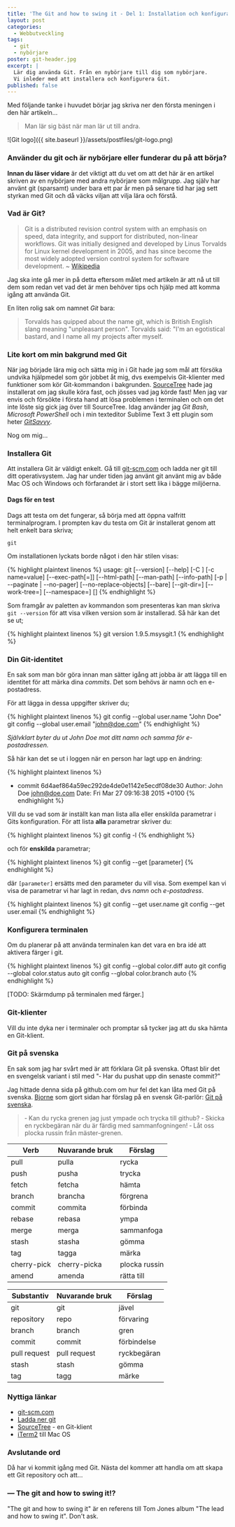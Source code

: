 ```yaml
---
title: 'The Git and how to swing it - Del 1: Installation och konfiguration'
layout: post
categories:
  - Webbutveckling
tags:
  - git
  - nybörjare
poster: git-header.jpg
excerpt: |
  Lär dig använda Git. Från en nybörjare till dig som nybörjare.
  Vi inleder med att installera och konfigurera Git.
published: false
---
```

Med följande tanke i huvudet börjar jag skriva ner den första meningen i den här artikeln...

> Man lär sig bäst när man lär ut till andra.

<!--more-->

![Git logo]({{ site.baseurl }}/assets/postfiles/git-logo.png)

### Använder du git och är nybörjare eller funderar du på att börja?
__Innan du läser vidare__ är det viktigt att du vet om att det här är en artikel skriven av en nybörjare med andra nybörjare som målgrupp.
Jag själv har använt git (sparsamt) under bara ett par år men på senare tid har jag sett styrkan med Git och då väcks viljan att vilja lära och förstå.

### Vad är Git?
> Git is a distributed revision control system with an emphasis on speed, data integrity, and support for distributed, non-linear workflows. Git was initially designed and developed by Linus Torvalds for Linux kernel development in 2005, and has since become the most widely adopted version control system for software development.
> ~ [Wikipedia](http://en.wikipedia.org/wiki/Git_%28software%29)

Jag ska inte gå mer in på detta eftersom målet med artikeln är att nå ut till dem som redan vet vad det är men behöver tips och hjälp med att komma igång att använda Git.

En liten rolig sak om namnet _Git_ bara:

> Torvalds has quipped about the name git, which is British English slang meaning "unpleasant person".
> Torvalds said: "I'm an egotistical bastard, and I name all my projects after myself.

### Lite kort om min bakgrund med Git
När jag började lära mig och sätta mig in i Git hade jag som mål att försöka undvika hjälpmedel som gör jobbet åt mig, dvs exempelvis Git-klienter med funktioner som kör Git-kommandon i bakgrunden. [SourceTree][sourcetree] hade jag installerat om jag skulle köra fast, och jösses vad jag körde fast! Men jag var envis och försökte i första hand att lösa problemen i terminalen och om det inte löste sig gick jag över till SourceTree.
Idag använder jag _Git Bash_, _Microsoft PowerShell_ och i min texteditor Sublime Text 3 ett plugin som heter _[GitSavvy](https://github.com/divmain/GitSavvy)_.

Nog om mig...

### Installera Git
Att installera Git är väldigt enkelt. Gå till [git-scm.com][git-download] och ladda ner git till ditt operativsystem. Jag har under tiden jag använt git använt mig av både Mac OS och Windows och förfarandet är i stort sett lika i bägge miljöerna.

#### Dags för en test
Dags att testa om det fungerar, så börja med att öppna valfritt terminalprogram. I prompten kav du testa om Git är installerat genom att helt enkelt bara skriva;

    git

Om installationen lyckats borde något i den här stilen visas:

{% highlight plaintext linenos %}
usage: git [--version] [--help] [-C <path>] [-c name=value]
           [--exec-path[=<path>]] [--html-path] [--man-path] [--info-path]
           [-p | --paginate | --no-pager] [--no-replace-objects] [--bare]
           [--git-dir=<path>] [--work-tree=<path>] [--namespace=<name>]
           <command> [<args>]
{% endhighlight %}


Som framgår av paletten av kommandon som presenteras kan man skriva `git --version` för att visa vilken version som är installerad. Så här kan det se ut;

{% highlight plaintext linenos %}
git version 1.9.5.msysgit.1
{% endhighlight %}

### Din Git-identitet
En sak som man bör göra innan man sätter igång att jobba är att lägga till en identitet för att märka dina _commits_. Det som behövs är namn och en e-postadress.

För att lägga in dessa uppgifter skriver du;

{% highlight plaintext linenos %}
git config --global user.name "John Doe"
git config --global user.email "john@doe.com"
{% endhighlight %}

_Självklart byter du ut John Doe mot ditt namn och samma för e-postadressen._

Så här kan det se ut i loggen när en person har lagt upp en ändring:

{% highlight plaintext linenos %}
- commit 6d4aef864a59ec292de4de0e1142e5ecdf08de30
Author: John Doe <john@doe.com>
Date:   Fri Mar 27 09:16:38 2015 +0100
{% endhighlight %}

Vill du se vad som är inställt kan man lista alla eller enskilda parametrar i Gits konfiguration. För att lista __alla__ parametrar skriver du:

{% highlight plaintext linenos %}
git config -l
{% endhighlight %}

och för __enskilda__ parametrar;

{% highlight plaintext linenos %}
git config --get [parameter]
{% endhighlight %}

där `[parameter]` ersätts med den parameter du vill visa. Som exempel kan vi visa de parametrar vi har lagt in redan, dvs _namn_ och _e-postadress_.

{% highlight plaintext linenos %}
git config --get user.name
git config --get user.email
{% endhighlight %}

### Konfigurera terminalen
Om du planerar på att använda terminalen kan det vara en bra idé att aktivera färger i git.

{% highlight plaintext linenos %}
git config --global color.diff auto
git config --global color.status auto
git config --global color.branch auto
{% endhighlight %}

\[TODO: Skärmdump på terminalen med färger.\]

### Git-klienter
Vill du inte dyka ner i terminaler och promptar så tycker jag att du ska hämta en Git-klient.

### Git på svenska
En sak som jag har svårt med är att förklara Git på svenska. Oftast blir det en svengelsk variant i stil med "&dash; Har du pushat upp din senaste commit?"

Jag hittade denna sida på github.com om hur fel det kan låta med Git på svenska. [Bjorne](https://github.com/bjorne/) som gjort sidan har förslag på en svensk Git-parlör:
[Git på svenska](https://github.com/bjorne/git-pa-svenska).

> &dash; Kan du rycka grenen jag just ympade och trycka till github?
> &dash; Skicka en ryckbegäran när du är färdig med sammanfogningen!
> &dash; Låt oss plocka russin från mäster-grenen.

| Verb        | Nuvarande bruk | Förslag       |
|-------------|----------------|---------------|
| pull        | pulla          | rycka         |
| push        | pusha          | trycka        |
| fetch       | fetcha         | hämta         |
| branch      | brancha        | förgrena      |
| commit      | commita        | förbinda      |
| rebase      | rebasa         | ympa          |
| merge       | merga          | sammanfoga    |
| stash       | stasha         | gömma         |
| tag         | tagga          | märka         |
| cherry-pick | cherry-picka   | plocka russin |
| amend       | amenda         | rätta till    |

| Substantiv   | Nuvarande bruk | Förslag     |
|--------------|----------------|-------------|
| git          | git            | jävel       |
| repository   | repo           | förvaring   |
| branch       | branch         | gren        |
| commit       | commit         | förbindelse |
| pull request | pull request   | ryckbegäran |
| stash        | stash          | gömma       |
| tag          | tagg           | märke       |

### Nyttiga länkar
- [git-scm.com][git-scm]
- [Ladda ner git][git-download]
- [SourceTree][sourcetree] - en Git-klient
- [iTerm2][iterm] till Mac OS

### Avslutande ord
Då har vi kommit igång med Git. Nästa del kommer att handla om att skapa ett Git repository och att...

### — The git and how to swing it!?
"The git and how to swing it" är en referens till Tom Jones album "The lead and how to swing it". Don't ask.

[git-scm]: http://git-scm.com
[git-download]: http://git-scm.com/downloads
[sourcetree]: https://www.atlassian.com/software/sourcetree/overview
[iterm]: http://iterm2.com/
